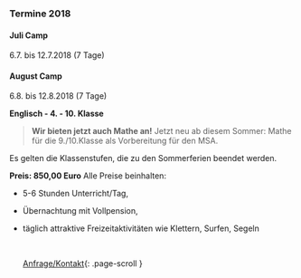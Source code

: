 ### Termine 2018

#### Juli Camp

6.7.  bis  12.7.2018 (7 Tage)

#### August Camp

6.8.  bis  12.8.2018 (7 Tage)

**Englisch - 4. - 10. Klasse**

> **Wir bieten jetzt auch Mathe an!**
> Jetzt neu ab diesem Sommer: Mathe für die 9./10.Klasse als Vorbereitung für den MSA.

Es gelten die Klassenstufen, die zu den Sommerferien beendet werden.

**Preis:  850,00 Euro**
Alle Preise beinhalten:

+ 5-6 Stunden Unterricht/Tag, 

+ Übernachtung mit Vollpension,

+ täglich attraktive Freizeitaktivitäten wie Klettern, Surfen, Segeln 

  ​

   [Anfrage/Kontakt](#contact){: .page-scroll }
